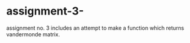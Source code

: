 # assignment-3-
assignment no. 3 
includes an attempt to make a function which returns vandermonde matrix.
